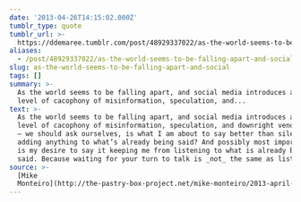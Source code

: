```yaml
---
date: '2013-04-26T14:15:02.000Z'
tumblr_type: quote
tumblr_url: >-
  https://ddemaree.tumblr.com/post/48929337022/as-the-world-seems-to-be-falling-apart-and-social
aliases:
  - /post/48929337022/as-the-world-seems-to-be-falling-apart-and-social
slug: as-the-world-seems-to-be-falling-apart-and-social
tags: []
summary: >-
  As the world seems to be falling apart, and social media introduces a new
  level of cacophony of misinformation, speculation, and...
text: >-
  As the world seems to be falling apart, and social media introduces a new
  level of cacophony of misinformation, speculation, and downright venomous bile
  — we should ask ourselves, is what I am about to say better than silence? Am I
  adding anything to what’s already being said? And possibly most importantly,
  is my desire to say it keeping me from listening to what is already being
  said. Because waiting for your turn to talk is _not_ the same as listening.
source: >-
  [Mike
  Monteiro](http://the-pastry-box-project.net/mike-monteiro/2013-april-22/)
---
```


